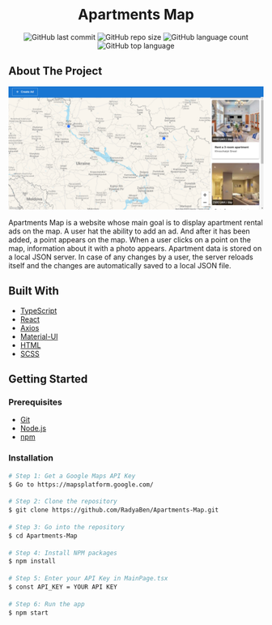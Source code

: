 <div align="center">
  <br>
  <h1>Apartments Map</h1>
</div>

<!-- PROJECT SHIELDS -->
<div align="center">

   ![GitHub last commit](https://img.shields.io/github/last-commit/RadyaBen/Apartments-Map?style=plastic)
   ![GitHub repo size](https://img.shields.io/github/repo-size/RadyaBen/Apartments-Map?style=plastic)
   ![GitHub language count](https://img.shields.io/github/languages/count/RadyaBen/Apartments-Map?style=plastic)
   ![GitHub top language](https://img.shields.io/github/languages/top/RadyaBen/Apartments-Map?style=plastic)

</div>

<!-- ABOUT THE PROJECT -->
## About The Project

<img src="src/assets/image/app-screenshot.png" max-width="100%" height="auto" alt="Apartments Map" title="Apartments Map">

Apartments Map is a website whose main goal is to display apartment rental ads on the map.
A user hat the ability to add an ad. And after it has been added, a point appears on the map.
When a user clicks on a point on the map, information about it with a photo appears.
Apartment data is stored on a local JSON server.
In case of any changes by a user, the server reloads itself and the changes are automatically saved to a local JSON file. 

## Built With

* [TypeScript](https://www.typescriptlang.org/)
* [React](https://reactjs.org/) 
* [Axios](https://axios-http.com/)
* [Material-UI](https://mui.com/)
* [HTML](https://developer.mozilla.org/en-US/docs/Web/HTML) 
* [SCSS](https://sass-lang.com/) 

<!-- GETTING STARTED -->
## Getting Started

### Prerequisites

* [Git](https://git-scm.com)
* [Node.js](https://nodejs.org/en/download/)
* [npm](http://npmjs.com)

### Installation

```sh
# Step 1: Get a Google Maps API Key
$ Go to https://mapsplatform.google.com/

# Step 2: Clone the repository
$ git clone https://github.com/RadyaBen/Apartments-Map.git

# Step 3: Go into the repository 
$ cd Apartments-Map

# Step 4: Install NPM packages
$ npm install

# Step 5: Enter your API Key in MainPage.tsx 
$ const API_KEY = YOUR API KEY

# Step 6: Run the app 
$ npm start
```